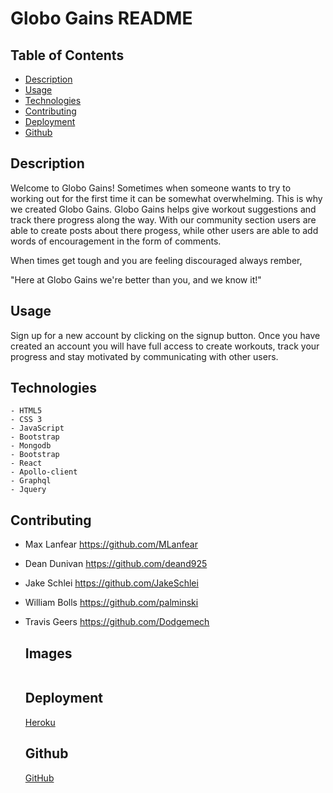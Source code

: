 # Globo Gains README 
  ## Table of Contents
  
  - [Description](#description)
  - [Usage](#usage)
  - [Technologies](#technologies)
  - [Contributing](#contributing)
  - [Deployment](#deployment)
  - [Github](#github)
  
  ## Description
 
  Welcome to Globo Gains! Sometimes when someone wants to try to working out for the first time it can be somewhat overwhelming. This is why we created Globo Gains. Globo Gains helps give workout suggestions and track there progress along the way. With our community section users are able to create posts about there progess, while other users are able to add words of encouragement in the form of comments.

  When times get tough and you are feeling discouraged always rember, 

  "Here at Globo Gains we're better than you, and we know it!"


  ## Usage
  
  Sign up for a new account by clicking on the signup button. Once you have created an account you will have full access to create workouts, track your progress and stay motivated by communicating with other users.
  
  ## Technologies

    - HTML5
    - CSS 3
    - JavaScript
    - Bootstrap
    - Mongodb
    - Bootstrap
    - React
    - Apollo-client
    - Graphql
    - Jquery

  ## Contributing
    
- Max Lanfear https://github.com/MLanfear
- Dean Dunivan https://github.com/deand925
- Jake Schlei https://github.com/JakeSchlei
- William Bolls https://github.com/palminski
- Travis Geers https://github.com/Dodgemech
  
  ## Images

  <img src="">


  ## Deployment

  [Heroku]()

  ## Github

  [GitHub](https://github.com/palminski/perfidious-gains-goblins.git)